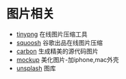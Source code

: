 # 图片相关

- [tinypng](https://tinypng.com/) 在线图片压缩工具
- [squoosh](https://squoosh.app/) 谷歌出品在线图片压缩
- [carbon](https://carbon.now.sh/8) 生成精美的源代码图片
- [mockup](https://mockup.photos) 美化图片-加iphone,mac外壳
- [unsplash](https://unsplash.com/) 图库
